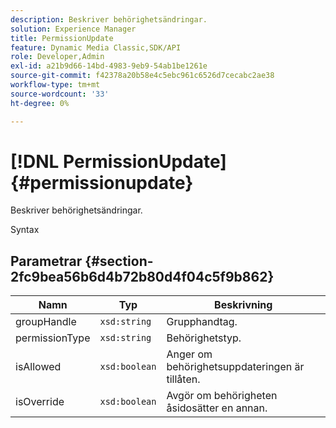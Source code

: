 ```yaml
---
description: Beskriver behörighetsändringar.
solution: Experience Manager
title: PermissionUpdate
feature: Dynamic Media Classic,SDK/API
role: Developer,Admin
exl-id: a21b9d66-14bd-4983-9eb9-54ab1be1261e
source-git-commit: f42378a20b58e4c5ebc961c6526d7cecabc2ae38
workflow-type: tm+mt
source-wordcount: '33'
ht-degree: 0%

---
```


# [!DNL PermissionUpdate]{#permissionupdate}

Beskriver behörighetsändringar.

Syntax

## Parametrar {#section-2fc9bea56b6d4b72b80d4f04c5f9b862}

| Namn | Typ | Beskrivning |
|---|---|---|
| groupHandle | `xsd:string` | Grupphandtag. |
| permissionType | `xsd:string` | Behörighetstyp. |
| isAllowed | `xsd:boolean` | Anger om behörighetsuppdateringen är tillåten. |
| isOverride | `xsd:boolean` | Avgör om behörigheten åsidosätter en annan. |
